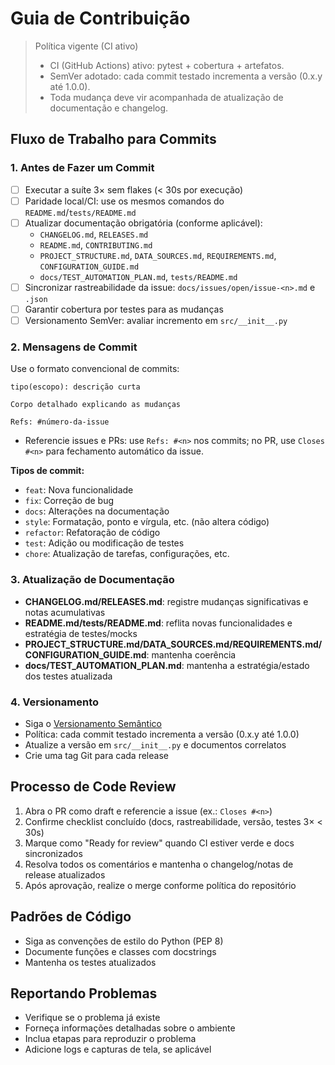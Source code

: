 # Guia de Contribuição

 > Política vigente (CI ativo)
 >
 > - CI (GitHub Actions) ativo: pytest + cobertura + artefatos.
 > - SemVer adotado: cada commit testado incrementa a versão (0.x.y até 1.0.0).
 > - Toda mudança deve vir acompanhada de atualização de documentação e changelog.

## Fluxo de Trabalho para Commits

### 1. Antes de Fazer um Commit
- [ ] Executar a suíte 3× sem flakes (< 30s por execução)
- [ ] Paridade local/CI: use os mesmos comandos do `README.md`/`tests/README.md`
- [ ] Atualizar documentação obrigatória (conforme aplicável):
  - `CHANGELOG.md`, `RELEASES.md`
  - `README.md`, `CONTRIBUTING.md`
  - `PROJECT_STRUCTURE.md`, `DATA_SOURCES.md`, `REQUIREMENTS.md`, `CONFIGURATION_GUIDE.md`
  - `docs/TEST_AUTOMATION_PLAN.md`, `tests/README.md`
- [ ] Sincronizar rastreabilidade da issue: `docs/issues/open/issue-<n>.md` e `.json`
- [ ] Garantir cobertura por testes para as mudanças
- [ ] Versionamento SemVer: avaliar incremento em `src/__init__.py`

### 2. Mensagens de Commit
Use o formato convencional de commits:
```
tipo(escopo): descrição curta

Corpo detalhado explicando as mudanças

Refs: #número-da-issue
```

- Referencie issues e PRs: use `Refs: #<n>` nos commits; no PR, use `Closes #<n>` para fechamento automático da issue.

**Tipos de commit:**
- `feat`: Nova funcionalidade
- `fix`: Correção de bug
- `docs`: Alterações na documentação
- `style`: Formatação, ponto e vírgula, etc. (não altera código)
- `refactor`: Refatoração de código
- `test`: Adição ou modificação de testes
- `chore`: Atualização de tarefas, configurações, etc.

### 3. Atualização de Documentação
- **CHANGELOG.md/RELEASES.md**: registre mudanças significativas e notas acumulativas
- **README.md/tests/README.md**: reflita novas funcionalidades e estratégia de testes/mocks
- **PROJECT_STRUCTURE.md/DATA_SOURCES.md/REQUIREMENTS.md/CONFIGURATION_GUIDE.md**: mantenha coerência
- **docs/TEST_AUTOMATION_PLAN.md**: mantenha a estratégia/estado dos testes atualizada

### 4. Versionamento
- Siga o [Versionamento Semântico](https://semver.org/)
- Política: cada commit testado incrementa a versão (0.x.y até 1.0.0)
- Atualize a versão em `src/__init__.py` e documentos correlatos
- Crie uma tag Git para cada release

## Processo de Code Review
1. Abra o PR como draft e referencie a issue (ex.: `Closes #<n>`)
2. Confirme checklist concluído (docs, rastreabilidade, versão, testes 3× < 30s)
3. Marque como "Ready for review" quando CI estiver verde e docs sincronizados
4. Resolva todos os comentários e mantenha o changelog/notas de release atualizados
5. Após aprovação, realize o merge conforme política do repositório

## Padrões de Código
- Siga as convenções de estilo do Python (PEP 8)
- Documente funções e classes com docstrings
- Mantenha os testes atualizados

## Reportando Problemas
- Verifique se o problema já existe
- Forneça informações detalhadas sobre o ambiente
- Inclua etapas para reproduzir o problema
- Adicione logs e capturas de tela, se aplicável
